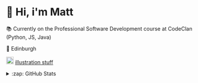 # :wave: Hi, i'm Matt
:books: Currently on the Professional Software Development course at CodeClan (Python, JS, Java)

:scotland: Edinburgh

<img src="https://upload.wikimedia.org/wikipedia/commons/a/a5/Instagram_icon.png" width="20" alt="instagram icon"/> <a href="https://www.instagram.com/matt_doing_art_stuff" target = "_blank">illustration stuff</a>

<details>
  <summary>:zap: GitHub Stats</summary>

  <img align="left" alt="Matt's GitHub Stats" src="https://github-readme-stats.vercel.app/api?username=mattnorris1990&show_icons=true&hide_border=false&title_color=ff652f&icon_color=FFE400&bg_color=09131B&text_color=ffffff&border_color=0c1a25" />

</details>

